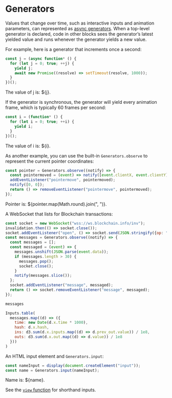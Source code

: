 # Generators

Values that change over time, such as interactive inputs and animation parameters, can represented as [async generators](https://developer.mozilla.org/en-US/docs/Web/JavaScript/Reference/Global_Objects/Generator). When a top-level generator is declared, code in other blocks sees the generator’s latest yielded value and runs whenever the generator yields a new value.

For example, here is a generator that increments once a second:

```js show
const j = (async function* () {
  for (let j = 0; true; ++j) {
    yield j;
    await new Promise((resolve) => setTimeout(resolve, 1000));
  }
})();
```

The value of j is: ${j}.

If the generator is synchronous, the generator will yield every animation frame, which is typically 60 frames per second:

```js show
const i = (function* () {
  for (let i = 0; true; ++i) {
    yield i;
  }
})();
```

The value of i is: ${i}.

As another example, you can use the built-in `Generators.observe` to represent the current pointer coordinates:

```js show
const pointer = Generators.observe((notify) => {
  const pointermoved = (event) => notify([event.clientX, event.clientY]);
  addEventListener("pointermove", pointermoved);
  notify([0, 0]);
  return () => removeEventListener("pointermove", pointermoved);
});
```

Pointer is: ${pointer.map(Math.round).join(", ")}.

A WebSocket that lists for Blockchain transactions:

```js show
const socket = new WebSocket("wss://ws.blockchain.info/inv");
invalidation.then(() => socket.close());
socket.addEventListener("open", () => socket.send(JSON.stringify({op: "unconfirmed_sub"})));
const messages = Generators.observe((notify) => {
  const messages = [];
  const messaged = (event) => {
    messages.unshift(JSON.parse(event.data));
    if (messages.length > 30) {
      messages.pop();
      socket.close();
    }
    notify(messages.slice());
  };
  socket.addEventListener("message", messaged);
  return () => socket.removeEventListener("message", messaged);
});
```

```js
messages
```

```js
Inputs.table(
  messages.map((d) => ({
    time: new Date(d.x.time * 1000),
    hash: d.x.hash,
    ins: d3.sum(d.x.inputs.map((d) => d.prev_out.value)) / 1e8,
    outs: d3.sum(d.x.out.map((d) => d.value)) / 1e8
  }))
)
```

An HTML input element and `Generators.input`:

```js show
const nameInput = display(document.createElement("input"));
const name = Generators.input(nameInput);
```

Name is: ${name}.

See the [`view` function](./inputs) for shorthand inputs.
